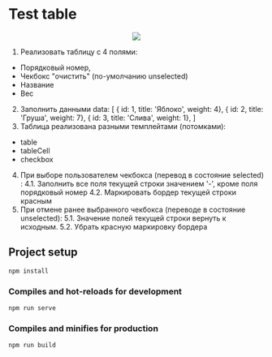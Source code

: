 # Test table
  
<p align="center">
<img src="https://s22.postimg.cc/e32adqepd/preview.png">
</p>  

    
1) Реализовать таблицу с 4 полями:
- Порядковый номер,
- Чекбокс "очистить" (по-умолчанию unselected)
- Название
- Вес
2) Заполнить данными
data: [
        { id: 1, title: 'Яблоко', weight: 4},
        { id: 2, title: 'Груша', weight: 7},
        { id: 3, title: 'Слива', weight: 1},
]
3) Таблица реализована разными темплейтами (потомками):
- table
- tableCell
- checkbox
4) При выборе пользователем чекбокса (перевод в состояние selected) :
    4.1. Заполнить все поля текущей строки значением '-', кроме поля порядковый номер
    4.2. Маркировать бордер текущей строки красным
5) При отмене ранее выбранного чекбокса (переводе в состояние unselected):
    5.1. Значение полей текущей строки вернуть к исходным.
    5.2. Убрать красную маркировку бордера
  
  
## Project setup
```
npm install
```

### Compiles and hot-reloads for development
```
npm run serve
```

### Compiles and minifies for production
```
npm run build
```

